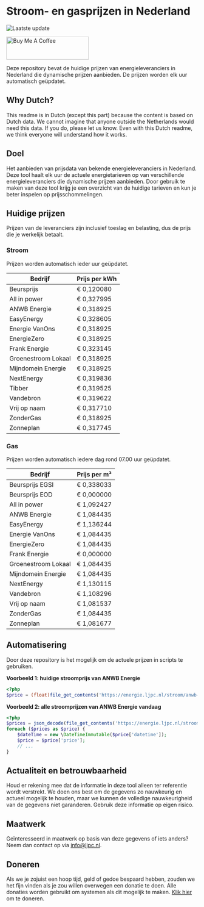 # Stroom- en gasprijzen in Nederland

![Laatste update](https://img.shields.io/badge/laatste%20update-2023--08--18%2008%3A00%20CET-brightgreen)

<a href="https://www.buymeacoffee.com/Lars-" target="_blank"><img src="https://cdn.buymeacoffee.com/buttons/v2/default-orange.png" alt="Buy Me A Coffee" height="60" style="height: 60px !important;width: 217px !important;" ></a>

Deze repository bevat de huidige prijzen van energieleveranciers in Nederland die dynamische prijzen aanbieden. De prijzen worden elk uur automatisch geüpdatet.

## Why Dutch?

This readme is in Dutch (except this part) because the content is based on Dutch data. We cannot imagine that anyone outside the Netherlands would need this data. If you do, please let us know. Even with this Dutch readme, we think
everyone will understand how it works.

## Doel

Het aanbieden van prijsdata van bekende energieleveranciers in Nederland. Deze tool haalt elk uur de actuele energietarieven op van verschillende energieleveranciers die dynamische prijzen aanbieden. Door gebruik te maken van deze tool
krijg je een overzicht van de huidige tarieven en kun je beter inspelen op prijsschommelingen.

## Huidige prijzen

Prijzen van de leveranciers zijn inclusief toeslag en belasting, dus de prijs die je werkelijk betaalt.

### Stroom

Prijzen worden automatisch ieder uur geüpdatet.

 Bedrijf | Prijs per kWh 
---------|---------------
Beursprijs | € 0,120080
All in power | € 0,327995
ANWB Energie | € 0,318925
EasyEnergy | € 0,328605
Energie VanOns | € 0,318925
EnergieZero | € 0,318925
Frank Energie | € 0,323145
Groenestroom Lokaal | € 0,318925
Mijndomein Energie | € 0,318925
NextEnergy | € 0,319836
Tibber | € 0,319525
Vandebron | € 0,319622
Vrij op naam | € 0,317710
ZonderGas | € 0,318925
Zonneplan | € 0,317745


### Gas

Prijzen worden automatisch iedere dag rond 07.00 uur geüpdatet.

 Bedrijf | Prijs per m³ 
---------|--------------
Beursprijs EGSI | € 0,338033
Beursprijs EOD | € 0,000000
All in power | € 1,092427
ANWB Energie | € 1,084435
EasyEnergy | € 1,136244
Energie VanOns | € 1,084435
EnergieZero | € 1,084435
Frank Energie | € 0,000000
Groenestroom Lokaal | € 1,084435
Mijndomein Energie | € 1,084435
NextEnergy | € 1,130115
Vandebron | € 1,108296
Vrij op naam | € 1,081537
ZonderGas | € 1,084435
Zonneplan | € 1,081677


## Automatisering

Door deze repository is het mogelijk om de actuele prijzen in scripts te gebruiken.

**Voorbeeld 1: huidige stroomprijs van ANWB Energie**

```php
<?php
$price = (float)file_get_contents('https://energie.ljpc.nl/stroom/anwb-energie-nu.txt');

```

**Voorbeeld 2: alle stroomprijzen van ANWB Energie vandaag**

```php
<?php
$prices = json_decode(file_get_contents('https://energie.ljpc.nl/stroom/all-in-power-vandaag.json'),true);
foreach ($prices as $price) {
    $dateTime = new \DateTimeImmutable($price['datetime']);
    $price = $price['price'];
    // ...
}
```

## Actualiteit en betrouwbaarheid

Houd er rekening mee dat de informatie in deze tool alleen ter referentie wordt verstrekt. We doen ons best om de gegevens zo nauwkeurig en actueel mogelijk te houden, maar we kunnen de volledige nauwkeurigheid van de gegevens niet
garanderen. Gebruik deze informatie op eigen risico.

## Maatwerk

Geïnteresseerd in maatwerk op basis van deze gegevens of iets anders? Neem dan contact op
via [info@ljpc.nl](mailto:info@ljpc.nl?subject=Energie%20prijzen).

## Doneren

Als we je zojuist een hoop tijd, geld of gedoe bespaard hebben, zouden we het fijn vinden als je zou willen overwegen een
donatie te doen. Alle donaties worden gebruikt om systemen als dit mogelijk te
maken. [Klik hier](https://www.buymeacoffee.com/Lars-) om te doneren.
